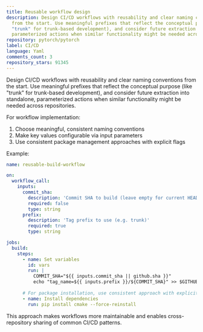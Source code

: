 ```yaml
---
title: Reusable workflow design
description: Design CI/CD workflows with reusability and clear naming conventions
  from the start. Use meaningful prefixes that reflect the conceptual purpose (like
  "trunk" for trunk-based development), and consider future extraction into standalone,
  parameterized actions when similar functionality might be needed across repositories.
repository: pytorch/pytorch
label: CI/CD
language: Yaml
comments_count: 3
repository_stars: 91345
---
```


Design CI/CD workflows with reusability and clear naming conventions from the start. Use meaningful prefixes that reflect the conceptual purpose (like "trunk" for trunk-based development), and consider future extraction into standalone, parameterized actions when similar functionality might be needed across repositories.

For workflow implementation:
1. Choose meaningful, consistent naming conventions
2. Make key values configurable via input parameters
3. Use consistent package management approaches with explicit flags

Example:
```yaml
name: reusable-build-workflow

on:
  workflow_call:
    inputs:
      commit_sha:
        description: 'Commit SHA to build (leave empty for current HEAD)'
        required: false
        type: string
      prefix:
        description: 'Tag prefix to use (e.g. trunk)'
        required: true
        type: string

jobs:
  build:
    steps:
      - name: Set variables
        id: vars
        run: |
          COMMIT_SHA="${{ inputs.commit_sha || github.sha }}"
          echo "tag_name=${{ inputs.prefix }}/${COMMIT_SHA}" >> $GITHUB_OUTPUT
      
      # For package installation, use consistent approach with explicit flags
      - name: Install dependencies
        run: pip install cmake --force-reinstall
```

This approach makes workflows more maintainable and enables cross-repository sharing of common CI/CD patterns.